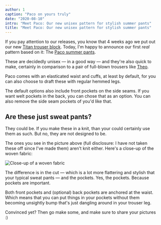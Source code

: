 ```yaml
---
author: 1
caption: "Paco on yours truly"
date: "2020-08-10"
intro: "Meet Paco: Our new unisex pattern for stylish summer pants"
title: "Meet Paco: Our new unisex pattern for stylish summer pants"
---
```


If you pay attention to our releases, you know that 4 weeks ago we put out our new [Titan trouser block](/designs/titan/).
Today, I'm happy to announce our first *real* pattern based on it: The [Paco summer pants](/designs/paco).

These are decidedly unisex — in a good way — and they're also quick to make, certainly in comparison to a pair of full-blown trousers like [Theo](/designs/theo/).

Paco comes with an elasticated waist and cuffs, at least by default, for you can also choose to draft these with regular hemmed legs.

The default options also include front pockets on the side seams. If you want welt pockets in the back, you can chose that as an option.
You can also remove the side seam pockets of you'd like that.


## Are these just sweat pants?

They could be. If you make these in a knit, than your could certainly use them as such. But no, they are not designed to be.

The ones you see in the picture above (full disclosure: I have not taken these off since I've made them) aren't knit either.
Here's a close-up of the woven fabric:

![Close-up of a woven fabric](https://posts.freesewing.org/uploads/fabric_46633a6dd2.jpg)

The difference is in the cut — which is a lot more flattering and stylish that your typical sweat pants — and the pockets.
Yes, the pockets. Because pockets are important.

Both front pockets and (optional) back pockets are anchored at the waist. Which means that you can put things in your 
pockets without them becoming unsightly bump that's just dangling around in your trouser leg.

Convinced yet? Then go make some, and make sure to share your pictures :)


